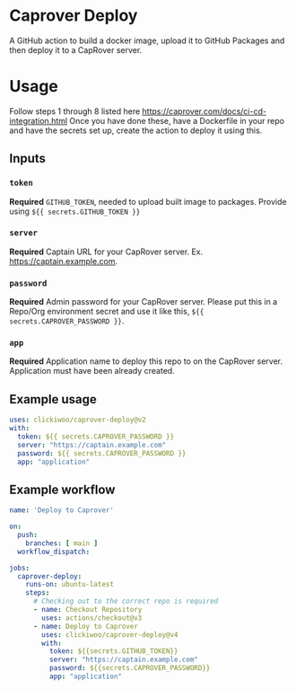 # Caprover Deploy

A GitHub action to build a docker image, upload it to GitHub Packages and then deploy it to a CapRover server.

# Usage

Follow steps 1 through 8 listed here https://caprover.com/docs/ci-cd-integration.html
Once you have done these, have a Dockerfile in your repo and have the secrets set up, create the action to deploy it using this.

## Inputs

### `token`

**Required** `GITHUB_TOKEN`, needed to upload built image to packages. Provide using `${{ secrets.GITHUB_TOKEN }}`

### `server`

**Required** Captain URL for your CapRover server. Ex. https://captain.example.com.

### `password`

**Required** Admin password for your CapRover server. Please put this in a Repo/Org environment secret and use it like this, `${{ secrets.CAPROVER_PASSWORD }}`.

### `app`

**Required** Application name to deploy this repo to on the CapRover server. Application must have been already created.

## Example usage

```yaml
uses: clickiwoo/caprover-deploy@v2
with:
  token: ${{ secrets.CAPROVER_PASSWORD }}
  server: "https://captain.example.com"
  password: ${{ secrets.CAPROVER_PASSWORD }}
  app: "application"
```

## Example workflow

```yaml
name: 'Deploy to Caprover'

on:
  push:
    branches: [ main ]
  workflow_dispatch:

jobs:
  caprover-deploy:
    runs-on: ubuntu-latest
    steps:
      # Checking out to the correct repo is required  
      - name: Checkout Repository
        uses: actions/checkout@v3
      - name: Deploy to Caprover
        uses: clickiwoo/caprover-deploy@v4
        with:
          token: ${{secrets.GITHUB_TOKEN}}
          server: "https://captain.example.com"
          password: ${{secrets.CAPROVER_PASSWORD}}
          app: "application"
```